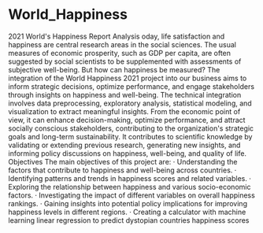 # World_Happiness
2021 World's Happiness Report Analysis
oday, life satisfaction and happiness are central research areas in the social sciences. The usual measures of economic prosperity, such as GDP per capita, are often suggested by social scientists to be supplemented with assessments of subjective well-being.  But how can happiness be measured?
The integration of the World Happiness 2021 project into our business aims to inform strategic decisions, optimize performance, and engage stakeholders through insights on happiness and well-being. The technical integration involves data preprocessing, exploratory analysis, statistical modeling, and visualization to extract meaningful insights.
From the economic point of view, it can enhance decision-making, optimize performance, and attract socially conscious stakeholders, contributing to the organization's strategic goals and long-term sustainability. It contributes to scientific knowledge by validating or extending previous research, generating new insights, and informing policy discussions on happiness, well-being, and quality of life.
Objectives
The main objectives of this project are:
·   	Understanding the factors that contribute to happiness and well-being across countries.
·   	Identifying patterns and trends in happiness scores and related variables.
·   	Exploring the relationship between happiness and various socio-economic factors.
·   	Investigating the impact of different variables on overall happiness rankings.
·   	Gaining insights into potential policy implications for improving happiness levels in different regions.
·   	Creating a calculator with machine learning linear regression to predict dystopian countries happiness scores
